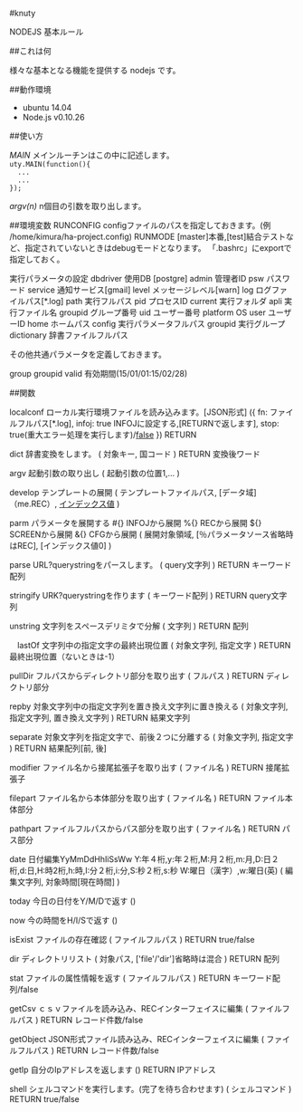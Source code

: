 #knuty

NODEJS 基本ルール

##これは何

様々な基本となる機能を提供する nodejs です。

##動作環境

* ubuntu 14.04
* Node.js v0.10.26

##使い方

_MAIN_ メインルーチンはこの中に記述します。  
  `uty.MAIN(function(){`  
  `  ...`  
  `  ...`  
   `});`  
  
_argv(n)_ n個目の引数を取り出します。

##環境変数
  RUNCONFIG configファイルのパスを指定しておきます。(例 /home/kimura/ha-project.config)
  RUNMODE   [master]本番,[test]結合テストなど、指定されていないときはdebugモードとなります。
「.bashrc」にexportで指定しておく。

実行パラメータの設定
  dbdriver    使用DB [postgre]
  admin       管理者ID
  psw         パスワード
  service     通知サービス[gmail]
  level       メッセージレベル[warn]
  log         ログファイルパス[*.log]
  path        実行フルパス
  pid         プロセスID
  current     実行フォルダ
  apli        実行ファイル名
  groupid     グループ番号
  uid         ユーザー番号
  platform    OS
  user        ユーザーID
  home        ホームパス
  config      実行パラメータフルパス
  groupid     実行グループ
  dictionary  辞書ファイルフルパス
  
  その他共通パラメータを定義しておきます。

  group       groupid
  valid       有効期間(15/01/01:15/02/28)

##関数

  localconf   ローカル実行環境ファイルを読み込みます。[JSON形式]
              ({
                fn:     ファイルフルパス[*.log],
                infoj:  true INFOJに設定する,[RETURNで返します],
                stop:   true(重大エラー処理を実行します)/[false](errorをセットして空を返す)
              })
              RETURN 

  dict        辞書変換をします。
              (
                対象キー,
                国コード
              )
              RETURN 変換後ワード

  argv        起動引数の取り出し
              (
                起動引数の位置1,...
              )

  develop     テンプレートの展開
              (
                テンプレートファイルパス,
                [データ域]（me.REC）,
                [インデックス値](0)
              )

  parm        パラメータを展開する
              #{} INFOJから展開
              %{} RECから展開
              ${} SCREENから展開
              &{} CFGから展開
              (
                展開対象領域,
                [％パラメータソース省略時はREC],
                [インデックス値0]
              )

  parse       URL?querystringをパースします。
              (
                query文字列
              )
              RETURN キーワード配列

  stringify   URK?querystringを作ります
              (
                キーワード配列
              )
              RETURN query文字列

  unstring    文字列をスペースデリミタで分解
              (
                文字列
              )
              RETURN 配列

　lastOf      文字列中の指定文字の最終出現位置
              (
                対象文字列,
                指定文字
              )
              RETURN 最終出現位置（ないときは-1）

  pullDir     フルパスからディレクトリ部分を取り出す
              (
                フルパス
              )
              RETURN ディレクトリ部分

  repby       対象文字列中の指定文字列を置き換え文字列に置き換える
              (
                対象文字列,
                指定文字列,
                置き換え文字列
              )
              RETURN 結果文字列

  separate    対象文字列を指定文字で、前後２つに分離する
              (
                対象文字列,
                指定文字
              )
              RETURN 結果配列[前, 後]

  modifier    ファイル名から接尾拡張子を取り出す
              (
                ファイル名
              )
              RETURN 接尾拡張子

  filepart    ファイル名から本体部分を取り出す
              (
                ファイル名
              )
              RETURN ファイル本体部分

  pathpart    ファイルフルパスからパス部分を取り出す
              (
                ファイル名
              )
              RETURN パス部分

  date        日付編集YyMmDdHhIiSsWw
              Y:年４桁,y:年２桁,M:月２桁,m:月,D:日２桁,d:日,H:時2桁,h:時,I:分２桁,i:分,S:秒２桁,s:秒
              W:曜日（漢字）,w:曜日(英)
              (
                編集文字列,
                対象時間[現在時間]
              )
  
  today       今日の日付をY/M/Dで返す
              ()

  now         今の時間をH/I/Sで返す
              ()

  isExist     ファイルの存在確認
              (
                ファイルフルパス
              )
              RETURN true/false

  dir         ディレクトリリスト
              (
                対象パス,
                ['file'/'dir']省略時は混合
              )
              RETURN 配列

  stat        ファイルの属性情報を返す
              (
                ファイルフルパス
              )
              RETURN キーワード配列/false

  getCsv      ｃｓｖファイルを読み込み、RECインターフェイスに編集
              (
                ファイルフルパス
              )
              RETURN レコード件数/false

  getObject   JSON形式ファイル読み込み、RECインターフェイスに編集
              (
                ファイルフルパス
              )
              RETURN レコード件数/false

  getIp       自分のIpアドレスを返します
              ()
              RETURN IPアドレス

  shell       シェルコマンドを実行します。(完了を待ち合わせます)
              (
                シェルコマンド
              )
              RETURN true/false

  
